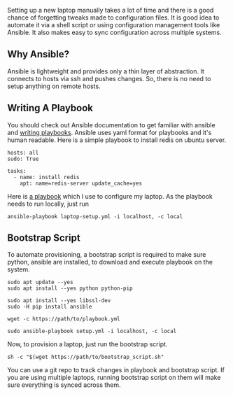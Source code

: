 <!--
.. title: Provisioning Laptop(s) With Ansible
.. slug: provisioning-laptop-ansible
.. date: 2017-03-11 14:16:32 UTC
.. tags: automation, ansible, linux
.. category: programming, python
.. link:
.. description: How to automatically sync configuration between systems using ansible?
.. type: text
-->


Setting up a new laptop manually takes a lot of time and there is a good chance of forgetting tweaks made to configuration files. It is good idea to automate it via a shell script or using configuration management tools like Ansible. It also makes easy to sync configuration across multiple systems.


## Why Ansible?

Ansible is lightweight and provides only a thin layer of abstraction. It connects to hosts via ssh and pushes changes. So, there is no need to setup anything on remote hosts.


## Writing A Playbook

You should check out Ansible documentation to get familiar with ansible and [writing playbooks](https://docs.ansible.com/ansible/playbooks.html). Ansible uses yaml format for playbooks and it's human readable. Here is a simple playbook to install redis on ubuntu server.

```
hosts: all
sudo: True

tasks:
  - name: install redis
    apt: name=redis-server update_cache=yes
```

Here is [a playbook](https://github.com/ChillarAnand/01/blob/master/ubuntu/config/playbooks/ubuntu.yml) which I use to configure my laptop. As the playbook needs to run locally, just run

```
ansible-playbook laptop-setup.yml -i localhost, -c local
```


## Bootstrap Script

To automate provisioning, a bootstrap script is required to make sure python, ansible are installed, to download and execute playbook on the system.

```
sudo apt update --yes
sudo apt install --yes python python-pip

sudo apt install --yes libssl-dev
sudo -H pip install ansible

wget -c https://path/to/playbook.yml

sudo ansible-playbook setup.yml -i localhost, -c local
```

Now, to provision a laptop, just run the bootstrap script.

```
sh -c "$(wget https://path/to/bootstrap_script.sh"
```

You can use a git repo to track changes in playbook and bootstrap script. If you are using multiple laptops, running bootstrap script on them will make sure everything is synced across them.
